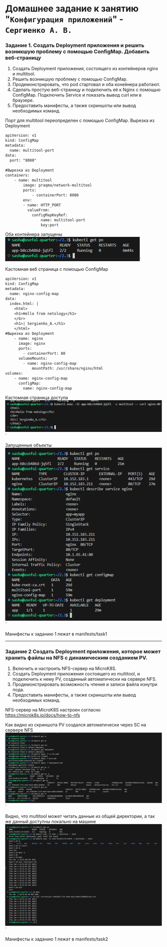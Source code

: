 # Домашнее задание к занятию "`Конфигурация приложений`" - `Сергиенко А. В.`

### Задание 1. Создать Deployment приложения и решить возникшую проблему с помощью ConfigMap. Добавить веб-страницу
1. Создать Deployment приложения, состоящего из контейнеров nginx и multitool.
2. Решить возникшую проблему с помощью ConfigMap.
3. Продемонстрировать, что pod стартовал и оба конейнера работают.
4. Сделать простую веб-страницу и подключить её к Nginx с помощью ConfigMap. Подключить Service и показать вывод curl или в браузере.
5. Предоставить манифесты, а также скриншоты или вывод необходимых команд.  

Порт для multitool переопределен с помощью ConfigMap. Вырезка из Deployment
```
apiVersion: v1
kind: ConfigMap
metadata:
  name: multitool-port
data:
  port: "8080"

#Вырезка из Deployment
containers:
    - name: multitool
        image: praqma/network-multitool
        ports:
            - containerPort: 8080
        env:
        - name: HTTP_PORT
          valueFrom:
            configMapKeyRef:
                name: multitool-port
                key:port
```
Оба контейнера запущены  
![pods](https://github.com/SashkaSer/kuber/blob/main/2.3/img/pods.png)`  

Кастомная веб страница с помощью ConfigMap
```
apiVersion: v1
kind: ConfigMap
metadata:
  name: nginx-config-map
data:
  index.html: |
    <html>
    <h1>Hello from netology</h1>
    </br>
    <h1>| Sergienko_A.</h1>
    </html>
#Вырезка из Deployment
    - name: nginx
      image: nginx
      ports:
        - containerPort: 80
      volumeMounts:
        - name: nginx-config-map
            mountPath: /usr/share/nginx/html
volumes:
    - name: nginx-config-map
      configMap:
        name: nginx-config-map
```

Кастомная страница доступа  
![web](https://github.com/SashkaSer/kuber/blob/main/2.3/img/web.png)` 

Запущенные объекты  
![kinds](https://github.com/SashkaSer/kuber/blob/main/2.3/img/kinds.png)` 

Манифесты к заданию 1 лежат в manifests/task1

---
### Задание 2 Создать Deployment приложения, которое может хранить файлы на NFS с динамическим созданием PV.

1. Включить и настроить NFS-сервер на MicroK8S.
2. Создать Deployment приложения состоящего из multitool, и подключить к нему PV, созданный автоматически на сервере NFS.
3. Продемонстрировать возможность чтения и записи файла изнутри пода.
4. Предоставить манифесты, а также скриншоты или вывод необходимых команд.

NFS-сервер на MicroK8S настроен согласно https://microk8s.io/docs/how-to-nfs

Как видно из скриншота PV создался автоматически через SC на сервере NFS
![createpvviasc](https://github.com/SashkaSer/kuber/blob/main/2.2/img/createpvviasc.png)`  

Видно, что multitool может читать данные из общей директории, а так же данный доступны локально на машине  
![datafromsc](https://github.com/SashkaSer/kuber/blob/main/2.2/img/datafromsc.png)`  

Манифесты к заданию 1 лежат в manifests/task2